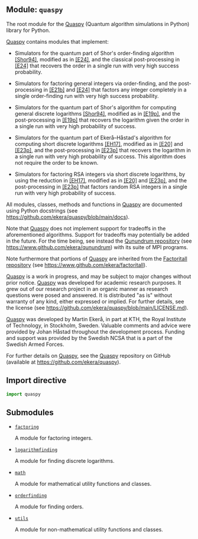 ## Module: <code>quaspy</code>
The root module for the [Quaspy](https://github.com/ekera/quaspy) (Quantum algorithm simulations in Python) library for Python.

[Quaspy](https://github.com/ekera/quaspy) contains modules that implement:

- Simulators for the quantum part of Shor's order-finding algorithm [[Shor94]](https://doi.org/10.1109/SFCS.1994.365700), modified as in [[E24]](https://doi.org/10.1145/3655026), and the classical post-processing in [[E24]](https://doi.org/10.1145/3655026) that recovers the order in a single run with very high success probability.

- Simulators for factoring general integers via order-finding, and the post-processing in [[E21b]](https://doi.org/10.1007/s11128-021-03069-1) and [[E24]](https://doi.org/10.1145/3655026) that factors any integer completely in a single order-finding run with very high success probability.

- Simulators for the quantum part of Shor's algorithm for computing general discrete logarithms [[Shor94]](https://doi.org/10.1109/SFCS.1994.365700), modified as in [[E19p]](https://doi.org/10.48550/arXiv.1905.09084), and the post-processing in [[E19p]](https://doi.org/10.48550/arXiv.1905.09084) that recovers the logarithm given the order in a single run with very high probability of success.

- Simulators for the quantum part of Ekerå–Håstad's algorithm for computing short discrete logarithms [[EH17]](https://doi.org/10.1007/978-3-319-59879-6_20), modified as in [[E20]](https://doi.org/10.1007/s10623-020-00783-2) and [[E23p]](https://doi.org/10.48550/arXiv.2309.01754), and the post-processing in [[E23p]](https://doi.org/10.48550/arXiv.2309.01754) that recovers the logarithm in a single run with very high probability of success. This algorithm does not require the order to be known.

- Simulators for factoring RSA integers via short discrete logarithms, by using the reduction in [[EH17]](https://doi.org/10.1007/978-3-319-59879-6_20), modified as in [[E20]](https://doi.org/10.1007/s10623-020-00783-2) and [[E23p]](https://doi.org/10.48550/arXiv.2309.01754), and the post-processing in [[E23p]](https://doi.org/10.48550/arXiv.2309.01754) that factors random RSA integers in a single run with very high probability of success.

All modules, classes, methods and functions in [Quaspy](https://github.com/ekera/quaspy) are documented using Python docstrings (see https://github.com/ekera/quaspy/blob/main/docs).

Note that [Quaspy](https://github.com/ekera/quaspy) does not implement support for tradeoffs in the aforementioned algorithms. Support for tradeoffs may potentially be added in the future. For the time being, see instead the [Qunundrum repository](https://www.github.com/ekera/qunundrum) (see https://www.github.com/ekera/qunundrum) with its suite of MPI programs.

Note furthermore that portions of [Quaspy](https://github.com/ekera/quaspy) are inherited from the [Factoritall repository](https://www.github.com/ekera/factoritall) (see https://www.github.com/ekera/factoritall).

[Quaspy](https://github.com/ekera/quaspy) is a work in progress, and may be subject to major changes without prior notice. [Quaspy](https://github.com/ekera/quaspy) was developed for academic research purposes. It grew out of our research project in an organic manner as research questions were posed and answered. It is distributed "as is" without warranty of any kind, either expressed or implied. For further details, see the license (see https://github.com/ekera/quaspy/blob/main/LICENSE.md).

[Quaspy](https://github.com/ekera/quaspy) was developed by Martin Ekerå, in part at KTH, the Royal Institute of Technology, in Stockholm, Sweden. Valuable comments and advice were provided by Johan Håstad throughout the development process. Funding and support was provided by the Swedish NCSA that is a part of the Swedish Armed Forces.

For further details on [Quaspy](https://github.com/ekera/quaspy), see the [Quaspy](https://github.com/ekera/quaspy) repository on GitHub (available at https://github.com/ekera/quaspy).

## Import directive
```python
import quaspy
```

## Submodules
- [<code>factoring</code>](factoring/README.md)

  A module for factoring integers.

- [<code>logarithmfinding</code>](logarithmfinding/README.md)

  A module for finding discrete logarithms.

- [<code>math</code>](math/README.md)

  A module for mathematical utility functions and classes.

- [<code>orderfinding</code>](orderfinding/README.md)

  A module for finding orders.

- [<code>utils</code>](utils/README.md)

  A module for non-mathematical utility functions and classes.

